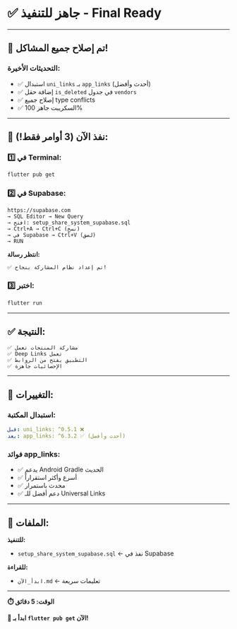 # ✅ جاهز للتنفيذ - Final Ready

---

## 🎉 **تم إصلاح جميع المشاكل!**

### التحديثات الأخيرة:
- ✅ استبدال `uni_links` بـ `app_links` (أحدث وأفضل)
- ✅ إضافة حقل `is_deleted` في جدول `vendors`
- ✅ إصلاح جميع type conflicts
- ✅ السكريبت جاهز 100%

---

## 🚀 **نفذ الآن (3 أوامر فقط!):**

### 1️⃣ في Terminal:
```bash
flutter pub get
```

### 2️⃣ في Supabase:
```
https://supabase.com
→ SQL Editor → New Query
→ افتح: setup_share_system_supabase.sql
→ Ctrl+A → Ctrl+C (نسخ)
→ في Supabase → Ctrl+V (لصق)
→ RUN
```

**انتظر رسالة:**
```
✅ تم إعداد نظام المشاركة بنجاح!
```

### 3️⃣ اختبر:
```bash
flutter run
```

---

## ✅ **النتيجة:**

```
✅ مشاركة المنتجات تعمل
✅ Deep Links تعمل
✅ التطبيق يفتح من الروابط
✅ الإحصائيات جاهزة
```

---

## 📝 **التغييرات:**

### استبدال المكتبة:
```yaml
قبل: uni_links: ^0.5.1 ❌
بعد: app_links: ^6.3.2 ✅ (أحدث وأفضل)
```

### فوائد app_links:
- ✅ يدعم Android Gradle الحديث
- ✅ أسرع وأكثر استقراراً
- ✅ محدث باستمرار
- ✅ دعم أفضل للـ Universal Links

---

## 🎯 **الملفات:**

**للتنفيذ:**
- `setup_share_system_supabase.sql` ← نفذ في Supabase

**للقراءة:**
- `ابدأ_الآن.md` ← تعليمات سريعة

---

**⏱️ الوقت: 5 دقائق**

**🚀 ابدأ بـ `flutter pub get` الآن!**


